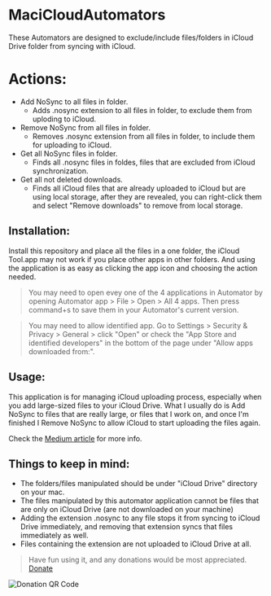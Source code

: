 # MaciCloudAutomators
These Automators are designed to exclude/include files/folders in iCloud Drive folder from syncing with iCloud.

# Actions:
* Add NoSync to all files in folder.
    - Adds .nosync extension to all files in folder, to exclude them from uploding to iCloud.
* Remove NoSync from all files in folder.
    - Removes .nosync extension from all files in folder, to include them for uploading to iCloud.
* Get all NoSync files in folder.
    - Finds all .nosync files in foldes, files that are excluded from iCloud synchronization.
* Get all not deleted downloads.
    - Finds all iCloud files that are already uploaded to iCloud but are using local storage, after they are revealed, you can right-click them and select "Remove downloads" to remove from local storage.
    
## Installation:
Install this repository and place all the files in a one folder, the iCloud Tool.app may not work if you place other apps in other folders.
And using the application is as easy as clicking the app icon and choosing the action needed.

> You may need to open evey one of the 4 applications in Automator by opening Automator app > File > Open > All 4 apps. Then press command+s to save them in your Automator's current version.

> You may need to allow identified app. Go to Settings > Security & Privacy > General > click "Open" or check the "App Store and identified developers" in the bottom of the page under "Allow apps downloaded from:".

## Usage:
This application is for managing iCloud uploading process, especially when you add large-sized files to your iCloud Drive.
What I usually do is Add NoSync to files that are really large, or files that I work on, and once I'm finished I Remove NoSync to allow iCloud to start uploading the files again.

Check the [Medium article](https://medium.com/programming-with-pierre/pause-stop-icloud-drive-from-syncing-4df73d402735) for more info.

## Things to keep in mind:
* The folders/files manipulated should be under "iCloud Drive" directory on your mac.
* The files manipulated by this automator application cannot be files that are only on iCloud Drive (are not downloaded on your machine)
* Adding the extension .nosync to any file stops it from syncing to iCloud Drive immediately, and removing that extension syncs that files immediately as well.
* Files containing the extension are not uploaded to iCloud Drive at all.


> Have fun using it, and any donations would be most appreciated. [Donate](https://www.paypal.com/donate?hosted_button_id=DVVUAG77AKXYA)

![Donation QR Code](http://pierrejanineh.com/img/paypal_donation.png)
